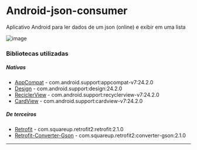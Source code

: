 # Android-json-consumer
Aplicativo Android para ler dados de um json (online) e exibir em uma lista

![image](prints/print.png)

### Bibliotecas utilizadas
##### Nativas
* [AppCompat] - com.android.support:appcompat-v7:24.2.0
* [Design] - com.android.support:design:24.2.0
* [ReciclerView] - com.android.support:recyclerview-v7:24.2.0
* [CardView] - com.android.support:cardview-v7:24.2.0

##### De terceiros
* [Retrofit] - com.squareup.retrofit2:retrofit:2.1.0
* [Retrofit-Converter-Gson] - com.squareup.retrofit2:converter-gson:2.1.0

---
[AppCompat]:https://developer.android.com/tools/support-library/features.html
[Design]:http://android-developers.blogspot.com.br/2015/05/android-design-support-library.html
[ReciclerView]:https://developer.android.com/training/material/lists-cards.html
[CardView]:http://developer.android.com/intl/pt-br/training/material/lists-cards.html
[Retrofit]:http://square.github.io/retrofit
[Retrofit-Converter-Gson]:https://github.com/google/gson
